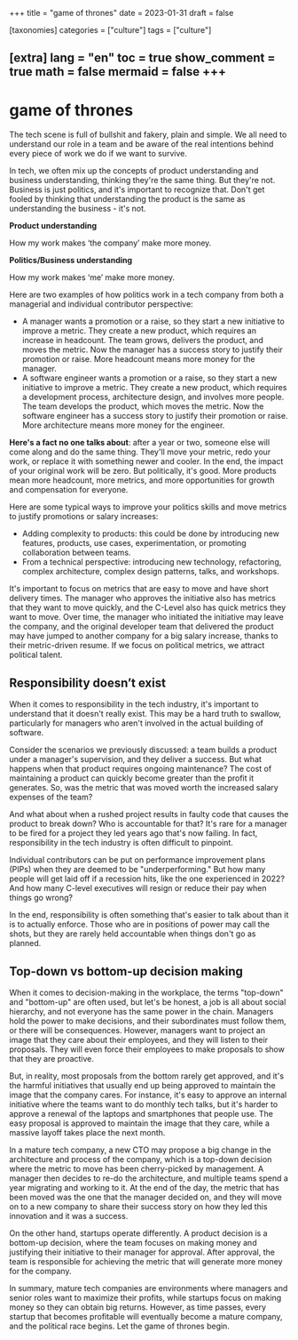 +++
title = "game of thrones"
date = 2023-01-31
draft = false

[taxonomies]
categories = ["culture"]
tags = ["culture"]

[extra]
lang = "en"
toc = true
show_comment = true
math = false
mermaid = false
+++
---

# game of thrones

The tech scene is full of bullshit and fakery, plain and simple. We all need to understand our role in a team and be aware of the real intentions behind every piece of work we do if we want to survive.

In tech, we often mix up the concepts of product understanding and business understanding, thinking they're the same thing. But they're not. Business is just politics, and it's important to recognize that. Don't get fooled by thinking that understanding the product is the same as understanding the business - it's not.

**Product understanding**

How my work makes ‘the company’ make more money.

**Politics/Business understanding**

How my work makes ‘me’ make more money.

Here are two examples of how politics work in a tech company from both a managerial and individual contributor perspective:

- A manager wants a promotion or a raise, so they start a new initiative to improve a metric. They create a new product, which requires an increase in headcount. The team grows, delivers the product, and moves the metric. Now the manager has a success story to justify their promotion or raise. More headcount means more money for the manager.
- A software engineer wants a promotion or a raise, so they start a new initiative to improve a metric. They create a new product, which requires a development process, architecture design, and involves more people. The team develops the product, which moves the metric. Now the software engineer has a success story to justify their promotion or raise. More architecture means more money for the engineer.

**Here's a fact no one talks about**: after a year or two, someone else will come along and do the same thing. They'll move your metric, redo your work, or replace it with something newer and cooler. In the end, the impact of your original work will be zero. But politically, it's good. More products mean more headcount, more metrics, and more opportunities for growth and compensation for everyone.

Here are some typical ways to improve your politics skills and move metrics to justify promotions or salary increases:

- Adding complexity to products: this could be done by introducing new features, products, use cases, experimentation, or promoting collaboration between teams.
- From a technical perspective: introducing new technology, refactoring, complex architecture, complex design patterns, talks, and workshops.

It's important to focus on metrics that are easy to move and have short delivery times. The manager who approves the initiative also has metrics that they want to move quickly, and the C-Level also has quick metrics they want to move. Over time, the manager who initiated the initiative may leave the company, and the original developer team that delivered the product may have jumped to another company for a big salary increase, thanks to their metric-driven resume. If we focus on political metrics, we attract political talent.

## Responsibility doesn’t exist

When it comes to responsibility in the tech industry, it's important to understand that it doesn't really exist. This may be a hard truth to swallow, particularly for managers who aren't involved in the actual building of software.

Consider the scenarios we previously discussed: a team builds a product under a manager's supervision, and they deliver a success. But what happens when that product requires ongoing maintenance? The cost of maintaining a product can quickly become greater than the profit it generates. So, was the metric that was moved worth the increased salary expenses of the team?

And what about when a rushed project results in faulty code that causes the product to break down? Who is accountable for that? It's rare for a manager to be fired for a project they led years ago that's now failing. In fact, responsibility in the tech industry is often difficult to pinpoint.

Individual contributors can be put on performance improvement plans (PIPs) when they are deemed to be "underperforming." But how many people will get laid off if a recession hits, like the one experienced in 2022? And how many C-level executives will resign or reduce their pay when things go wrong?

In the end, responsibility is often something that's easier to talk about than it is to actually enforce. Those who are in positions of power may call the shots, but they are rarely held accountable when things don't go as planned.

## Top-down vs bottom-up decision making

When it comes to decision-making in the workplace, the terms "top-down" and "bottom-up" are often used, but let's be honest, a job is all about social hierarchy, and not everyone has the same power in the chain. Managers hold the power to make decisions, and their subordinates must follow them, or there will be consequences. However, managers want to project an image that they care about their employees, and they will listen to their proposals. They will even force their employees to make proposals to show that they are proactive.

But, in reality, most proposals from the bottom rarely get approved, and it's the harmful initiatives that usually end up being approved to maintain the image that the company cares. For instance, it's easy to approve an internal initiative where the teams want to do monthly tech talks, but it's harder to approve a renewal of the laptops and smartphones that people use. The easy proposal is approved to maintain the image that they care, while a massive layoff takes place the next month.

In a mature tech company, a new CTO may propose a big change in the architecture and process of the company, which is a top-down decision where the metric to move has been cherry-picked by management. A manager then decides to re-do the architecture, and multiple teams spend a year migrating and working to it. At the end of the day, the metric that has been moved was the one that the manager decided on, and they will move on to a new company to share their success story on how they led this innovation and it was a success.

On the other hand, startups operate differently. A product decision is a bottom-up decision, where the team focuses on making money and justifying their initiative to their manager for approval. After approval, the team is responsible for achieving the metric that will generate more money for the company.

In summary, mature tech companies are environments where managers and senior roles want to maximize their profits, while startups focus on making money so they can obtain big returns. However, as time passes, every startup that becomes profitable will eventually become a mature company, and the political race begins. Let the game of thrones begin.